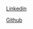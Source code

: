 [Linkedin](https://www.linkedin.com/in/adrian-besleaga/)

[Github](https://github.com/AdrianBesleaga)

